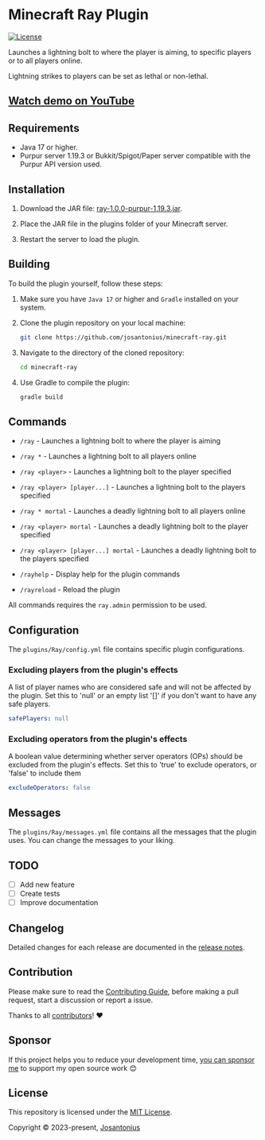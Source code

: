 # Minecraft Ray Plugin

[![License](https://img.shields.io/github/license/josantonius/minecraft-ray)](LICENSE)

Launches a lightning bolt to where the player is aiming, to specific players or to all players online.

Lightning strikes to players can be set as lethal or non-lethal.

## [Watch demo on YouTube](https://www.youtube.com/watch?v=JJ9kkE0BY4s)

## Requirements

- Java 17 or higher.
- Purpur server 1.19.3 or Bukkit/Spigot/Paper server compatible with the Purpur API version used.

## Installation

1. Download the JAR file: [ray-1.0.0-purpur-1.19.3.jar](/build/libs/ray-1.0.0-purpur-1.19.3.jar).

1. Place the JAR file in the plugins folder of your Minecraft server.

1. Restart the server to load the plugin.

## Building

To build the plugin yourself, follow these steps:

1. Make sure you have `Java 17` or higher and `Gradle` installed on your system.

1. Clone the plugin repository on your local machine:

    ```bash
    git clone https://github.com/josantonius/minecraft-ray.git
    ```

1. Navigate to the directory of the cloned repository:

    ```bash
    cd minecraft-ray
    ```

1. Use Gradle to compile the plugin:

    ```bash
    gradle build
    ```

## Commands

- `/ray` - Launches a lightning bolt to where the player is aiming

- `/ray *` - Launches a lightning bolt to all players online

- `/ray <player>` - Launches a lightning bolt to the player specified

- `/ray <player> [player...]` - Launches a lightning bolt to the players specified

- `/ray * mortal` - Launches a deadly lightning bolt to all players online

- `/ray <player> mortal` - Launches a deadly lightning bolt to the player specified

- `/ray <player> [player...] mortal` - Launches a deadly lightning bolt to the players specified

- `/rayhelp` - Display help for the plugin commands

- `/rayreload` - Reload the plugin

All commands requires the `ray.admin` permission to be used.

## Configuration

The `plugins/Ray/config.yml` file contains specific plugin configurations.

### Excluding players from the plugin's effects

A list of player names who are considered safe and will not be affected by the plugin. Set this to
'null' or an empty list '[]' if you don't want to have any safe players.

```yaml
safePlayers: null
```

### Excluding operators from the plugin's effects

A boolean value determining whether server operators (OPs) should be excluded from the plugin's
effects. Set this to 'true' to exclude operators, or 'false' to include them

```yaml
excludeOperators: false
```

## Messages

The `plugins/Ray/messages.yml` file contains all the messages that the plugin uses.
You can change the messages to your liking.

## TODO

- [ ] Add new feature
- [ ] Create tests
- [ ] Improve documentation

## Changelog

Detailed changes for each release are documented in the
[release notes](https://github.com/josantonius/minecraft-ray/releases).

## Contribution

Please make sure to read the [Contributing Guide](.github/CONTRIBUTING.md), before making a pull
request, start a discussion or report a issue.

Thanks to all [contributors](https://github.com/josantonius/minecraft-ray/graphs/contributors)! :heart:

## Sponsor

If this project helps you to reduce your development time,
[you can sponsor me](https://github.com/josantonius#sponsor) to support my open source work :blush:

## License

This repository is licensed under the [MIT License](LICENSE).

Copyright © 2023-present, [Josantonius](https://github.com/josantonius#contact)
